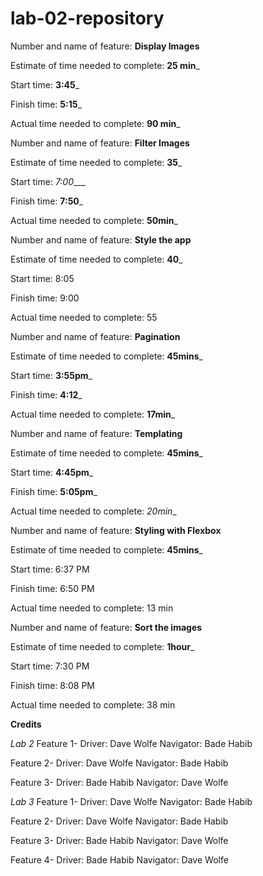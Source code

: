 # lab-02-repository

Number and name of feature: __Display Images__

Estimate of time needed to complete: __25 min___

Start time: __3:45___

Finish time: __5:15___

Actual time needed to complete: __90 min___

Number and name of feature: __Filter Images__

Estimate of time needed to complete: __35___

Start time: _7:00____

Finish time: __7:50___

Actual time needed to complete: __50min___

Number and name of feature: __Style the app__

Estimate of time needed to complete: __40___

Start time: 8:05

Finish time: 9:00

Actual time needed to complete: 55

Number and name of feature: __Pagination__

Estimate of time needed to complete: __45mins___

Start time: __3:55pm___

Finish time: __4:12___

Actual time needed to complete: __17min___

Number and name of feature: __Templating__

Estimate of time needed to complete: __45mins___

Start time: __4:45pm___

Finish time: __5:05pm___

Actual time needed to complete: _20min__

Number and name of feature: __Styling with Flexbox__

Estimate of time needed to complete: __45mins___

Start time: 6:37 PM

Finish time: 6:50 PM

Actual time needed to complete: 13 min

Number and name of feature: __Sort the images__

Estimate of time needed to complete: __1hour___

Start time: 7:30 PM

Finish time: 8:08 PM

Actual time needed to complete: 38 min

**Credits**

*Lab 2*
Feature 1- Driver: Dave Wolfe
           Navigator: Bade Habib

Feature 2- Driver: Dave Wolfe
           Navigator: Bade Habib

Feature 3- Driver: Bade Habib
           Navigator: Dave Wolfe

*Lab 3*
Feature 1- Driver: Dave Wolfe
           Navigator: Bade Habib

Feature 2- Driver: Dave Wolfe
           Navigator: Bade Habib

Feature 3- Driver: Bade Habib
           Navigator: Dave Wolfe

Feature 4- Driver: Bade Habib
           Navigator: Dave Wolfe
